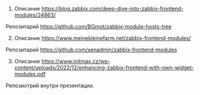 
1. Описание
https://blog.zabbix.com/deep-dive-into-zabbix-frontend-modules/24863/

Репозитарий
https://github.com/BGmot/zabbix-module-hosts-tree

2. Описание
https://www.meinekleinefarm.net/zabbix-frontend-modules/

Репозитарий
https://github.com/xenadmin/zabbix-frontend-modules

3. Описание
https://www.initmax.cz/wp-content/uploads/2022/12/enhancing-zabbix-frontend-with-own-widget-modules.pdf

Репозиотрий внутри презентации.
